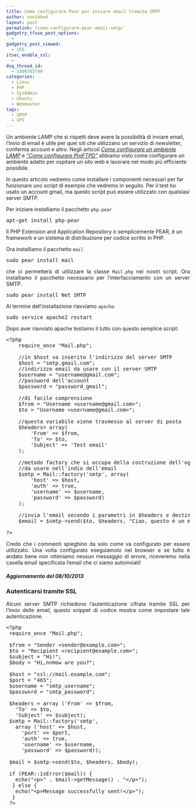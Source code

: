 ```yaml
---
title: Come configurare Pear per inviare email tramite SMTP
author: unnikked
layout: post
permalink: /come-configurare-pear-email-smtp/
gadgetry_tfuse_post_options:
  - 
gadgetry_post_viewed:
  - 155
itsec_enable_ssl:
  - 
dsq_thread_id:
  - 1300783799
categories:
  - Linux
  - PHP
  - SysAdmin
  - Ubuntu
  - Webmaster
tags:
  - SMTP
  - VPS
---
```

<div align="center">
  <!-- unnikked - responsive - header --><ins class="adsbygoogle" style="display:block" data-ad-client="ca-pub-3846608868139288" data-ad-slot="2778724254" data-ad-format="auto"></ins>
</div>

  


Un ambiente LAMP che si rispetti deve avere la possibilità di inviare email, l&#8217;invio di email è utile per quei siti che utilizzano un servizio di newsletter, conferma account e altro. Negli articoli <a title="Come configurare un ambiente LAMP" href="http://unnikked.tk/apache-php-mysql/" target="_blank"><em>Come configurare un ambiente LAMP</em></a> e <a title="Come configurare ProFTPD" href="http://unnikked.tk/come-configurare-proftpd/" target="_blank"><em>&#8220;Come configurare ProFTPD&#8221;</em></a> abbiamo visto come configurare un ambiente adatto per ospitare un sito web e lavorare nel modo più efficiente possibile.

In questo articolo vedremo come installare i componenti necessari per far funzionare uno script di esempio che vedremo in seguito. Per il test ho usato un account gmail, ma questo script può essere utilizzato con qualsiasi server SMTP.

<p style="text-align: justify;">
  Per iniziare installiamo il pacchetto <code>php-pear</code>
</p>

<pre class="lang:sh decode:true">apt-get install php-pear</pre>

<quote>Il PHP Extension and Application Repository o semplicemente PEAR, è un framework e un sistema di distribuzione per codice scritto in PHP.</quote>

<p style="text-align: justify;">
  Ora installiamo il pacchetto <code>mail</code>
</p>

<pre class="lang:sh decode:true">sudo pear install mail</pre>

<p style="text-align: justify;">
  che ci permetterà di utilizzare la classe <code>Mail.php</code> nei nostri script. Ora installiamo il pacchetto necessario per l&#8217;interfacciamento con un server SMTP.
</p>

<pre class="lang:sh decode:true">sudo pear install Net_SMTP</pre>

<p style="text-align: justify;">
  Al termine dell&#8217;installazione riavviamo <code>apache</code>:
</p>

<pre class="lang:sh decode:true">sudo service apache2 restart</pre>

<p style="text-align: justify;">
  Dopo aver riavviato apache testiamo il tutto con questo semplice script:
</p>

<pre class="lang:php decode:true">&lt;?php
	require_once "Mail.php";

	//in $host va inserito l'indirizzo del server SMTP
	$host = "smtp.gmail.com";
	//indirizzo email da usare con il server SMTP
	$username = "username@gmail.com";
	//password dell'account 
	$password = "password_gmail";

	//di facile comprensione
	$from = "Username &lt;username@gmail.com&gt;";
	$to = "Username &lt;username@gmail.com&gt;";

	//questa variabile viene trasmesso al server di posta
	$headers= array(
		'From' =&gt; $from,
		'To' =&gt; $to,
		'Subject' =&gt; 'Test email'
	);

	//metodo factory che si occupa della costruzione dell'oggetto
	//da usare nell'indio dell'email
	$smtp = Mail::factory('smtp', array(
		'host' =&gt; $host,
		'auth' =&gt; true,
		'username' =&gt; $username,
		'password' =&gt; $password)
	);

	//invia l'email secondo i parametri in $headers e destinatario $to
	$email = $smtp-&gt;send($to, $headers, "Ciao, questo è un messaggio di prova");

?&gt;</pre>

<p style="text-align: justify;">
  Credo che i commenti spieghino da solo come va configurato per essere utilizzato. Una volta configurato eseguiamolo nel browser e se tutto è andato bene non otteniamo nessun messaggio di errore, riceveremo nella casella email specificata l&#8217;email che ci siamo autoinviati!
</p>

##### Aggiornamento del 08/10/2013

### Autenticarsi tramite SSL

<p style="text-align: justify;">
  Alcuni server SMTP richiedono l&#8217;autenticazione cifrata tramite SSL per l&#8217;invio delle email, questo snippet di codice mostra come impostare tale autenticazione.
</p>

<pre class="lang:php decode:true">&lt;?php
 require_once "Mail.php";

 $from = "Sender &lt;sender@example.com&gt;";
 $to = "Recipient &lt;recipient@example.com&gt;";
 $subject = "Hi!";
 $body = "Hi,nnHow are you?";

 $host = "ssl://mail.example.com";
 $port = "465";
 $username = "smtp_username";
 $password = "smtp_password";

 $headers = array ('From' =&gt; $from,
   'To' =&gt; $to,
   'Subject' =&gt; $subject);
 $smtp = Mail::factory('smtp',
   array ('host' =&gt; $host,
     'port' =&gt; $port,
     'auth' =&gt; true,
     'username' =&gt; $username,
     'password' =&gt; $password));

 $mail = $smtp-&gt;send($to, $headers, $body);

 if (PEAR::isError($mail)) {
   echo("&lt;p&gt;" . $mail-&gt;getMessage() . "&lt;/p&gt;");
  } else {
   echo("&lt;p&gt;Message successfully sent!&lt;/p&gt;");
  }
 ?&gt;</pre>

  


<div align="center">
  <!-- unnikked - responsive - footer --><ins class="adsbygoogle" style="display:block" data-ad-client="ca-pub-3846608868139288" data-ad-slot="4255457452" data-ad-format="auto"></ins>
</div>